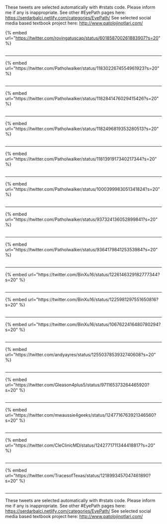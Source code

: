 

These tweets are selected automatically with #rstats code. Please inform me if any is inappropriate.
See other #EyePath pages here: https://serdarbalci.netlify.com/categories/EyePath/ 
See selected social media based textbook project here: http://www.patolojinotlari.com/

{% embed url="https://twitter.com/rovingatuscap/status/601858700261883907?s=20" %}<br>
<br>
<hr>
{% embed url="https://twitter.com/Patholwalker/status/1183022674554961923?s=20" %}<br>
<br>
<hr>
{% embed url="https://twitter.com/Patholwalker/status/1182841476029415426?s=20" %}<br>
<br>
<hr>
{% embed url="https://twitter.com/Patholwalker/status/1182496819353280513?s=20" %}<br>
<br>
<hr>
{% embed url="https://twitter.com/Patholwalker/status/1181391917340217344?s=20" %}<br>
<br>
<hr>
{% embed url="https://twitter.com/Patholwalker/status/1000399983051341824?s=20" %}<br>
<br>
<hr>
{% embed url="https://twitter.com/Patholwalker/status/937324136052899841?s=20" %}<br>
<br>
<hr>
{% embed url="https://twitter.com/Patholwalker/status/936417984125353984?s=20" %}<br>
<br>
<hr>
{% embed url="https://twitter.com/BinXu16/status/1226146329182777344?s=20" %}<br>
<br>
<hr>
{% embed url="https://twitter.com/BinXu16/status/1225981297551650816?s=20" %}<br>
<br>
<hr>
{% embed url="https://twitter.com/BinXu16/status/1067622416480780294?s=20" %}<br>
<br>
<hr>
{% embed url="https://twitter.com/andyayres/status/1255037853932740608?s=20" %}<br>
<br>
<hr>
{% embed url="https://twitter.com/Gleason4plus5/status/971165373264465920?s=20" %}<br>
<br>
<hr>
{% embed url="https://twitter.com/mwaussie4geeks/status/1247716763921346560?s=20" %}<br>
<br>
<hr>
{% embed url="https://twitter.com/CleClinicMD/status/1242771711344418817?s=20" %}<br>
<br>
<hr>
{% embed url="https://twitter.com/TracesofTexas/status/1218993457047461890?s=20" %}<br>
<br>
<hr>


These tweets are selected automatically with #rstats code. Please inform me if any is inappropriate.
See other #EyePath pages here: https://serdarbalci.netlify.com/categories/EyePath/ 
See selected social media based textbook project here: http://www.patolojinotlari.com/
